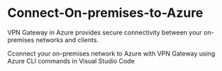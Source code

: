 # Connect-On-premises-to-Azure

VPN Gateway in Azure provides secure connectivity between your on-premises networks and clients.

Cconnect your on-premises network to Azure with VPN Gateway using Azure CLI commands in Visual Studio Code 
